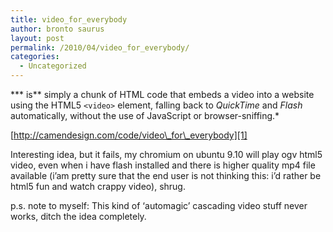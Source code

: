 ```yaml
---
title: video_for_everybody
author: bronto saurus
layout: post
permalink: /2010/04/video_for_everybody/
categories:
  - Uncategorized
---
```

*** is** simply a chunk of <abbr>HTML</abbr> code that embeds a video into a website using the <abbr>HTML5</abbr> `<video>` element, falling back to <cite>QuickTime</cite> and <cite>Flash</cite> automatically, without the use of JavaScript or browser-sniffing.*

[http://camendesign.com/code/video\_for\_everybody][1]

Interesting idea, but it fails, my chromium on ubuntu 9.10 will play ogv html5 video, even when i have flash installed and there is higher quality mp4 file available (i&#8217;am pretty sure that the end user is not thinking this: i&#8217;d rather be html5 fun and watch crappy video), shrug.

p.s. note to myself: This kind of &#8216;automagic&#8217; cascading video stuff never works, ditch the idea completely.

 [1]: http://camendesign.com/code/video_for_everybody